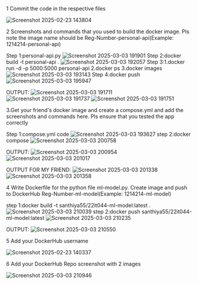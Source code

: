 1 Commit the code in the respective files

![Screenshot 2025-02-23 143804](https://github.com/user-attachments/assets/71344fde-3743-4764-bd6a-e5999b2d7026)

2 Screenshots and commands that you used to build the docker image. Pls note the image name should be Reg-Number-personal-api(Example: 1214214-personal-api)

Step 1:personal-api.py
![Screenshot 2025-03-03 191901](https://github.com/user-attachments/assets/4839665f-c55b-4e70-95bc-47e05b851ce0)
Step 2:docker build -t personal-api .
![Screenshot 2025-03-03 192057](https://github.com/user-attachments/assets/0e7b2188-3a41-4aa4-ad9a-01bfb6b79058)
Step 3:1.docker run -d -p 5000:5000 personal-api 2.docker ps 3.docker images
![Screenshot 2025-03-03 193143](https://github.com/user-attachments/assets/e0120bc2-198a-47d2-8c69-2e57abf5aab5)
Step 4:docker push
![Screenshot 2025-03-03 195947](https://github.com/user-attachments/assets/a59f9563-3a53-4d94-b047-8f3f2a8a6955)

OUTPUT:
![Screenshot 2025-03-03 191711](https://github.com/user-attachments/assets/16cf47be-46a3-47d4-b5bf-6cc0b9ffbdcc)
![Screenshot 2025-03-03 191737](https://github.com/user-attachments/assets/24f9e376-550e-40f0-a9ed-99390d97c2ac)
![Screenshot 2025-03-03 191751](https://github.com/user-attachments/assets/c3ce11f5-241c-4217-a47f-3edf28b9763d)

3.Get your friend's docker image and create a compose.yml and add the screenshots and commands here. Pls ensure that you tested the app correctly

Step 1:compose.yml code
![Screenshot 2025-03-03 193627](https://github.com/user-attachments/assets/a1f4920d-1706-4e0f-b9c9-63499aa545b5)
step 2:docker compose
![Screenshot 2025-03-03 200758](https://github.com/user-attachments/assets/524bd183-8a1d-4235-9e33-5e2092a3943b)

OUTPUT:
![Screenshot 2025-03-03 200954](https://github.com/user-attachments/assets/817144e0-66a5-40c3-881d-ceb6f7286a9b)
![Screenshot 2025-03-03 201017](https://github.com/user-attachments/assets/d8dabed7-f8a5-4909-9ec8-ad209a831fbe)

OUTPUT FOR MY FRIEND:
![Screenshot 2025-03-03 201338](https://github.com/user-attachments/assets/a3b884bb-78fc-4dd3-99fd-ecf5afe1b6c2)
![Screenshot 2025-03-03 201358](https://github.com/user-attachments/assets/8001e43d-20d3-434f-98a7-2d9e64c84522)

4 Write Dockerfile for the python file ml-model.py. Create image and push to DockerHub Reg-Number-ml-model(Example: 1214214-ml-model)

step 1:docker build -t santhiya55/22it044-ml-model:latest .
![Screenshot 2025-03-03 210039](https://github.com/user-attachments/assets/36e3cdf0-1e0d-451c-bd78-d62e82e5b52c)
step 2:docker push santhiya55/22it044-ml-model:latest
![Screenshot 2025-03-03 210235](https://github.com/user-attachments/assets/aac8099a-e087-4acb-aa54-fc4e175d0104)

OUTPUT:
![Screenshot 2025-03-03 210550](https://github.com/user-attachments/assets/adc8eab8-da09-43c6-885a-43cef2cd4e98)

5 Add your DockerHub username

![Screenshot 2025-02-23 140337](https://github.com/user-attachments/assets/d3e04a4f-4a2b-4fdc-99ce-d01869563b60)

6 Add your DockerHub Repo screenshot with 2 images

![Screenshot 2025-03-03 210946](https://github.com/user-attachments/assets/c813a30b-a07f-4b88-a192-f464d166ef4a)


























